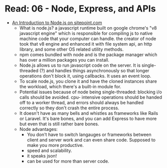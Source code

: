 # Read: 06 - Node, Express, and APIs

* [An Introduction to Node.js on sitepoint.com](https://www.sitepoint.com/an-introduction-to-node-js/)
  * What is node.js? a javascript runtime built on google chrome's "v8 javascript engine" which is responsible for compiling js to native machine code that your computer can handle. the creator of node took that v8 engine and enhanced it with file system api, an http library, and some other OS related utility methods.
  * npm comes bundled with node and is the package manager which has over a million packages you can install.
  * Node.js allows us to run javascript code on the server. It is single-threaded (?) and handles things asynchronously so that longer operations don't block it, using callbacks. It uses an event loop.
  * To scale node.js, you clone it and have the cloned instances share the workload, which there's a built-in module for.
  * Potential issues because of node being single-threaded: blocking i/o calls should be avoided. cpu- intensive operations should be handed off to a worker thread, and errors should always be handled correctly so they don't crash the entire process.
  * It doesn't have as many bells and whistles as frameworks like Rails or Laravel. It's bare bones, and you can add Express to have more but even that is still rather bare bones.
  * Node advantages:
    * You don't have to switch langauges or frameworks between client and server work and can even share code. Supposed to make you more productive.
    * speed and scalability.
    * it speaks json!
    * can be used for more than server code.
